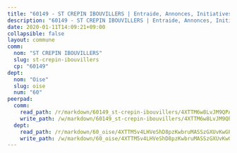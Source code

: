 ```yaml
---
title: "60149 - ST CREPIN IBOUVILLERS | Entraide, Annonces, Initiatives"
description: "60149 - ST CREPIN IBOUVILLERS | Entraide, Annonces, Initiatives"
date: 2020-01-11T14:09:21+09:00
collapsible: false
layout: commune
comm:
  nom: "ST CREPIN IBOUVILLERS"
  slug: st-crepin-ibouvillers
  cp: "60149"
dept:
  nom: "Oise"
  slug: oise
  num: "60"
peerpad:
  comm:
    read_path: /r/markdown/60149_st-crepin-ibouvillers/4XTTM6w8LvJM9QPAMvtPSKEno4uNzyr9gKEAR3pjVy61m1kBp
    write_path: /w/markdown/60149_st-crepin-ibouvillers/4XTTM6w8LvJM9QPAMvtPSKEno4uNzyr9gKEAR3pjVy61m1kBp-K3TgTffZ8mPJnDmSzgmY6JyjE9JureE6eZzGcN4tBZnzsUEQG3WhJwwhpkLKE5u6jEy7cMCLqz3tfQhyWpFwxRBm43Q4CGnrEPk9NJaAU7eQ2sG5wGhcrDzLqcWsJivZuffvccVt
  dept:
    read_path: /r/markdown/60_oise/4XTTM5v4LHVeShD8pzKwbruMASSzGXUvKwGPyPNR6Aq6aruGY
    write_path: /w/markdown/60_oise/4XTTM5v4LHVeShD8pzKwbruMASSzGXUvKwGPyPNR6Aq6aruGY-K3TgTfEPmBuMGxs3WizC7aafmuSUvuvwsE7nM986pS4fEczEhokrfL1mXNtU722XatpEcDhfhLf5xd24JkCKBD4DcQHeF5CYjEkAVzDN3PuQerZfYGZ5zy2XFcJNh2Z1pYjLoQTn
---
```


